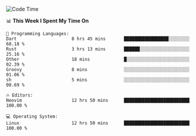 <!-- [![Top Langs](https://github-readme-stats.vercel.app/api/top-langs/?username=gagahsyuja&theme=dracula&hide_border=true&border_radius=7)](https://github.com/anuraghazra/github-readme-stats) -->

<!--START_SECTION:waka-->
![Code Time](http://img.shields.io/badge/Code%20Time-736%20hrs%2028%20mins-blue)

📊 **This Week I Spent My Time On** 

```text
💬 Programming Languages: 
Dart                     8 hrs 45 mins       █████████████████░░░░░░░░   68.18 % 
Rust                     3 hrs 13 mins       ██████░░░░░░░░░░░░░░░░░░░   25.16 % 
Other                    18 mins             █░░░░░░░░░░░░░░░░░░░░░░░░   02.39 % 
Groovy                   8 mins              ░░░░░░░░░░░░░░░░░░░░░░░░░   01.06 % 
sh                       5 mins              ░░░░░░░░░░░░░░░░░░░░░░░░░   00.69 % 

🔥 Editors: 
Neovim                   12 hrs 50 mins      █████████████████████████   100.00 % 

💻 Operating System: 
Linux                    12 hrs 50 mins      █████████████████████████   100.00 % 
```


<!--END_SECTION:waka-->
